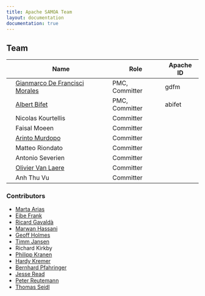 ```yaml
---
title: Apache SAMOA Team
layout: documentation
documentation: true
---
```

## Team

<table class="table table-striped">
	<thead>
		<th class="text-center"></th>
		<th class="text-center">Name</th>
		<th class="text-center">Role</th>
		<th class="text-center">Apache ID</th>
	</thead>
	<tr>
		<td class="text-center"></td>
		<td class="text-center"><a href="http://gdfm.me/">Gianmarco De Francisci Morales</a></td>
		<td class="text-center">PMC, Committer</td>
		<td class="text-center">gdfm</td>
	</tr>
	<tr>
		<td class="text-center"></td>
		<td class="text-center"><a href="http://www.albertbifet.com">Albert Bifet</a></td>
		<td class="text-center">PMC, Committer</td>
		<td class="text-center">abifet</td>
	</tr>	
	<tr>
		<td class="text-center"></td>
		<td class="text-center">Nicolas Kourtellis</td>
		<td class="text-center">Committer</td>
		<td class="text-center"></td>
	</tr>
	<tr>
		<td class="text-center"></td>
		<td class="text-center">Faisal Moeen</td>
		<td class="text-center">Committer</td>
		<td class="text-center"></td>
	</tr>
	<tr>
		<td class="text-center"></td>
		<td class="text-center"><a href="http://www.otnira.com">Arinto Murdopo</a></td>
		<td class="text-center">Committer</td>
		<td class="text-center"></td>
	</tr>
	<tr>
		<td class="text-center"></td>
		<td class="text-center">Matteo Riondato</td>
		<td class="text-center">Committer</td>
		<td class="text-center"></td>
	</tr>
	<tr>
		<td class="text-center"></td>
		<td class="text-center">Antonio Severien</td>
		<td class="text-center">Committer</td>
		<td class="text-center"></td>
	</tr>
	<tr>
		<td class="text-center"></td>
		<td class="text-center"><a href="http://www.van-laere.net">Olivier Van Laere</a></td>
		<td class="text-center">Committer</td>
		<td class="text-center"></td>
	</tr>
	<tr>
		<td class="text-center"></td>
		<td class="text-center">Anh Thu Vu</td>
		<td class="text-center">Committer</td>
		<td class="text-center"></td>
	</tr>
</table>



### Contributors
<ul>
<li><a href="http://www.lsi.upc.edu/~marias/">Marta Arias</a></li>
<li><a href="http://www.cms.waikato.ac.nz/~eibe">Eibe Frank</a></li>
<li><a href="http://www.lsi.upc.edu/~gavalda/">Ricard Gavaldà</a></li>
<li><a href="http://dme.rwth-aachen.de/de/team/hassani">Marwan Hassani</a></li>
<li><a href="http://www.scms.waikato.ac.nz/genquery.php?linklist=SCMS&amp;linktype=folder&amp;linkname=The_Dean-0">Geoff Holmes</a></li>
<li><a href="http://dme.rwth-aachen.de/de/team/jansen">Timm Jansen</a></li>
<li>Richard Kirkby</li>
<li><a href="http://dme.rwth-aachen.de/de/team/kranen">Philipp Kranen</a></li>
<li><a href="http://dme.rwth-aachen.de/de/team/kremer">Hardy Kremer</a></li>
<li><a href="http://www.cms.waikato.ac.nz/~bernhard">Bernhard Pfahringer</a></li>
<li><a href="http://users.ics.aalto.fi/jesse/">Jesse Read</a></li>
<li><a href="http://www.cs.waikato.ac.nz/~fracpete">Peter Reutemann</a></li>
<li><a href="http://dme.rwth-aachen.de/de/team/seidl">Thomas Seidl</a></li>

</ul>
